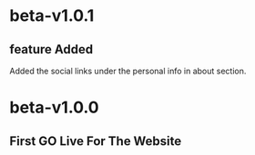 # beta-v1.0.1

## feature Added
Added the social links under the personal info in about section.

# beta-v1.0.0

## First GO Live For The Website